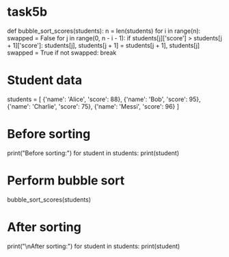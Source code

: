 # task5b
def bubble_sort_scores(students):
    n = len(students)
    for i in range(n):
        swapped = False
        for j in range(0, n - i - 1):
            if students[j]['score'] > students[j + 1]['score']:
                students[j], students[j + 1] = students[j + 1], students[j]
                swapped = True
        if not swapped:
            break

# Student data
students = [
    {'name': 'Alice', 'score': 88},
    {'name': 'Bob', 'score': 95},
    {'name': 'Charlie', 'score': 75},
    {'name': 'Messi', 'score': 96}
]

# Before sorting
print("Before sorting:")
for student in students:
    print(student)

# Perform bubble sort
bubble_sort_scores(students)

# After sorting
print("\nAfter sorting:")
for student in students:
    print(student)

